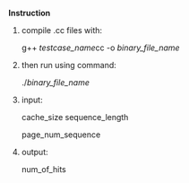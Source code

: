 **Instruction**

1. compile .cc files with: 

    g++ *testcase_name*cc -o *binary_file_name*

2. then run using command:

    ./*binary_file_name*

3. input: 

    cache_size sequence_length

    page_num_sequence 

4. output:

    num_of_hits